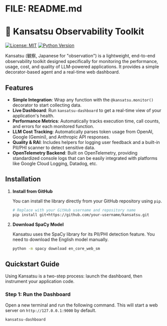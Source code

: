 # FILE: README.md

# 💮 Kansatsu Observability Toolkit

[![License: MIT](https://img.shields.io/badge/License-MIT-yellow.svg)](https://opensource.org/licenses/MIT)
[![Python Version](https://img.shields.io/badge/python-3.8+-blue.svg)](https://www.python.org/downloads/)

Kansatsu (観察, Japanese for "observation") is a lightweight, end-to-end observability toolkit designed specifically for monitoring the performance, usage, cost, and quality of LLM-powered applications. It provides a simple decorator-based agent and a real-time web dashboard.

## Features

-   **Simple Integration**: Wrap any function with the `@kansatsu.monitor()` decorator to start collecting data.
-   **Live Dashboard**: Run `kansatsu-dashboard` to get a real-time view of your application's health.
-   **Performance Metrics**: Automatically tracks execution time, call counts, and errors for each monitored function.
-   **LLM Cost Tracking**: Automatically parses token usage from OpenAI, Google (Gemini), and Anthropic API responses.
-   **Quality & RAI**: Includes helpers for logging user feedback and a built-in PII/PHI scanner to detect sensitive data.
-   **OpenTelemetry Backend**: Built on OpenTelemetry, providing standardized console logs that can be easily integrated with platforms like Google Cloud Logging, Datadog, etc.

## Installation

1.  **Install from GitHub**

    You can install the library directly from your GitHub repository using `pip`.

    ```bash
    # Replace with your GitHub username and repository name
    pip install git+https://github.com/your-username/kansatsu.git
    ```

2.  **Download SpaCy Model**

    Kansatsu uses the SpaCy library for its PII/PHI detection feature. You need to download the English model manually.

    ```bash
    python -m spacy download en_core_web_sm
    ```

## Quickstart Guide

Using Kansatsu is a two-step process: launch the dashboard, then instrument your application code.

### Step 1: Run the Dashboard

Open a new terminal and run the following command. This will start a web server on `http://127.0.0.1:9000` by default.

```bash
kansatsu-dashboard